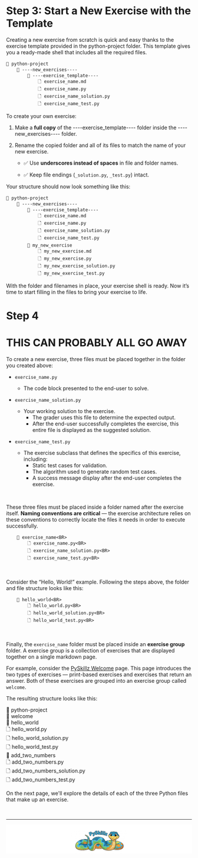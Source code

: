 # Step 3: Start a New Exercise with the Template

Creating a new exercise from scratch is quick and easy thanks to the exercise template provided in the python-project folder. This template gives you a ready-made shell that includes all the required files.

```text
📂 python-project
    📂 ----new_exercises----
        📂 ----exercise_template----
            🗋 exercise_name.md
            🗋 exercise_name.py
            🗋 exercise_name_solution.py
            🗋 exercise_name_test.py
```

To create your own exercise:

1. Make a __full copy__ of the ----exercise_template---- folder inside the ----new_exercises---- folder.

2. Rename the copied folder and all of its files to match the name of your new exercise.

    * ✅ Use __underscores instead of spaces__ in file and folder names.

    * ✅ Keep file endings (`_solution.py`, `_test.py`) intact.

Your structure should now look something like this:

```
📂 python-project
    📂 ----new_exercises----
        📂 ----exercise_template----
            🗋 exercise_name.md
            🗋 exercise_name.py
            🗋 exercise_name_solution.py
            🗋 exercise_name_test.py
        📂 my_new_exercise
            🗋 my_new_exercise.md
            🗋 my_new_exercise.py
            🗋 my_new_exercise_solution.py
            🗋 my_new_exercise_test.py
```

With the folder and filenames in place, your exercise shell is ready. Now it’s time to start filling in the files to bring your exercise to life.

# Step 4




# THIS CAN PROBABLY ALL GO AWAY

To create a new exercise, three files must be placed together in the folder you created above:

* `exercise_name.py`
  * The code block presented to the end-user to solve.

* `exercise_name_solution.py`
  * Your working solution to the exercise.
    * The grader uses this file to determine the expected output.
    * After the end-user successfully completes the exercise, this entire file is displayed as the suggested solution.
  
* `exercise_name_test.py`
  * The exercise subclass that defines the specifics of this exercise, including:
    *  Static test cases for validation.
    *  The algorithm used to generate random test cases.
    *  A success message display after the end-user completes the exercise.

<BR>

These three files must be placed inside a folder named after the exercise itself. __Naming conventions are critical__ — the exercise architecture relies on these conventions to correctly locate the files it needs in order to execute successfully.

        📂 exercise_name<BR>
            🗋 exercise_name.py<BR>
            🗋 exercise_name_solution.py<BR>
            🗋 exercise_name_test.py<BR>

<BR>

Consider the “Hello, World!” example. Following the steps above, the folder and file structure looks like this:

        📂 hello_world<BR>
            🗋 hello_world.py<BR>
            🗋 hello_world_solution.py<BR>
            🗋 hello_world_test.py<BR>
<BR>

Finally, the `exercise_name` folder must be placed inside an __exercise group__ folder. A exercise group is a collection of exercises that are displayed together on a single markdown page.

For example, consider the [PySkillz Welcome](welcome) page. This page introduces the two types of exercises — print-based exercises and exercises that return an answer. Both of these exercises are grouped into an exercise group called `welcome`.

The resulting structure looks like this:

📂 python-project<BR>
    📂 welcome<BR>
        📂 hello_world<BR>
            🗋 hello_world.py<BR>
            🗋 hello_world_solution.py<BR>
            🗋 hello_world_test.py<BR>
        📂 add_two_numbers<BR>
            🗋 add_two_numbers.py<BR>
            🗋 add_two_numbers_solution.py<BR>
            🗋 add_two_numbers_test.py<BR>

On the next page, we'll explore the details of each of the three Python files that make up an exercise.

<BR>

************

[![Skillz Catalog](../graphics/PySkillzFooter.png)](skillz-catalog)
